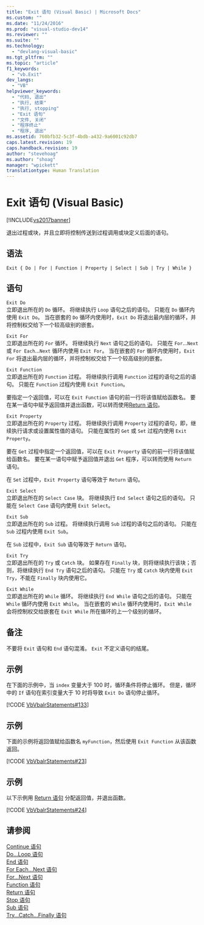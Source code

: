 ```yaml
---
title: "Exit 语句 (Visual Basic) | Microsoft Docs"
ms.custom: ""
ms.date: "11/24/2016"
ms.prod: "visual-studio-dev14"
ms.reviewer: ""
ms.suite: ""
ms.technology: 
  - "devlang-visual-basic"
ms.tgt_pltfrm: ""
ms.topic: "article"
f1_keywords: 
  - "vb.Exit"
dev_langs: 
  - "VB"
helpviewer_keywords: 
  - "代码, 退出"
  - "执行, 结束"
  - "执行, stopping"
  - "Exit 语句"
  - "文件, 关闭"
  - "程序终止"
  - "程序, 退出"
ms.assetid: 760bfb32-5c3f-4bdb-a432-9a6001c92db7
caps.latest.revision: 19
caps.handback.revision: 19
author: "stevehoag"
ms.author: "shoag"
manager: "wpickett"
translationtype: Human Translation
---
```

# Exit 语句 (Visual Basic)
[!INCLUDE[vs2017banner](../../../csharp/includes/vs2017banner.md)]

退出过程或块，并且立即将控制传送到过程调用或块定义后面的语句。  
  
## 语法  
  
```  
Exit { Do | For | Function | Property | Select | Sub | Try | While }  
```  
  
## 语句  
 `Exit Do`  
 立即退出所在的 `Do` 循环。  将继续执行 `Loop` 语句之后的语句。  只能在 `Do` 循环内使用 `Exit Do`。  当在嵌套的 `Do` 循环内使用时，`Exit Do` 将退出最内层的循环，并将控制权交给下一个较高级别的嵌套。  
  
 `Exit For`  
 立即退出所在的 `For` 循环。  将继续执行 `Next` 语句之后的语句。  只能在 `For`...`Next` 或 `For Each`...`Next` 循环内使用 `Exit For`。  当在嵌套的 `For` 循环内使用时，`Exit For` 将退出最内层的循环，并将控制权交给下一个较高级别的嵌套。  
  
 `Exit Function`  
 立即退出所在的 `Function` 过程。  将继续执行调用 `Function` 过程的语句之后的语句。  只能在 `Function` 过程内使用 `Exit Function`。  
  
 要指定一个返回值，可以在 `Exit Function` 语句的前一行将该值赋给函数名。  要在某一语句中赋予返回值并退出函数，可以转而使用[Return 语句](../../../visual-basic/language-reference/statements/return-statement.md)。  
  
 `Exit Property`  
 立即退出所在的 `Property` 过程。  将继续执行调用 `Property` 过程的语句，即，继续执行请求或设置属性值的语句。  只能在属性的 `Get` 或 `Set` 过程内使用 `Exit Property`。  
  
 要在 `Get` 过程中指定一个返回值，可以在 `Exit Property` 语句的前一行将该值赋给函数名。  要在某一语句中赋予返回值并退出 `Get` 程序，可以转而使用 `Return` 语句。  
  
 在 `Set` 过程中，`Exit Property` 语句等效于 `Return` 语句。  
  
 `Exit Select`  
 立即退出所在的 `Select Case` 块。  将继续执行 `End Select` 语句之后的语句。  只能在 `Select Case` 语句内使用 `Exit Select`。  
  
 `Exit Sub`  
 立即退出所在的 `Sub` 过程。  将继续执行调用 `Sub` 过程的语句之后的语句。  只能在 `Sub` 过程内使用 `Exit Sub`。  
  
 在 `Sub` 过程中，`Exit Sub` 语句等效于 `Return` 语句。  
  
 `Exit Try`  
 立即退出所在的 `Try` 或 `Catch` 块。  如果存在 `Finally` 块，则将继续执行该块；否则，将继续执行 `End Try` 语句之后的语句。  只能在 `Try` 或 `Catch` 块内使用 `Exit Try`，不能在 `Finally` 块内使用它。  
  
 `Exit While`  
 立即退出所在的 `While` 循环。  将继续执行 `End While` 语句之后的语句。  只能在 `While` 循环内使用 `Exit While`。  当在嵌套的 `While` 循环内使用时，`Exit While` 会将控制权交给嵌套在 `Exit While` 所在循环的上一个级别的循环。  
  
## 备注  
 不要将 `Exit` 语句和 `End` 语句混淆。  `Exit` 不定义语句的结尾。  
  
## 示例  
 在下面的示例中，当 `index` 变量大于 100 时，循环条件将停止循环。  但是，循环中的 `If` 语句在索引变量大于 10 时将导致 `Exit Do` 语句停止循环。  
  
 [!CODE [VbVbalrStatements#133](../CodeSnippet/VS_Snippets_VBCSharp/VbVbalrStatements#133)]  
  
## 示例  
 下面的示例将返回值赋给函数名 `myFunction`，然后使用 `Exit Function` 从该函数返回。  
  
 [!CODE [VbVbalrStatements#23](../CodeSnippet/VS_Snippets_VBCSharp/VbVbalrStatements#23)]  
  
## 示例  
 以下示例用 [Return 语句](../../../visual-basic/language-reference/statements/return-statement.md) 分配返回值，并退出函数。  
  
 [!CODE [VbVbalrStatements#24](../CodeSnippet/VS_Snippets_VBCSharp/VbVbalrStatements#24)]  
  
## 请参阅  
 [Continue 语句](../../../visual-basic/language-reference/statements/continue-statement.md)   
 [Do...Loop 语句](../../../visual-basic/language-reference/statements/do-loop-statement.md)   
 [End 语句](../../../visual-basic/language-reference/statements/end-statement.md)   
 [For Each...Next 语句](../../../visual-basic/language-reference/statements/for-each-next-statement.md)   
 [For...Next 语句](../../../visual-basic/language-reference/statements/for-next-statement.md)   
 [Function 语句](../../../visual-basic/language-reference/statements/function-statement.md)   
 [Return 语句](../../../visual-basic/language-reference/statements/return-statement.md)   
 [Stop 语句](../../../visual-basic/language-reference/statements/stop-statement.md)   
 [Sub 语句](../../../visual-basic/language-reference/statements/sub-statement.md)   
 [Try...Catch...Finally 语句](../../../visual-basic/language-reference/statements/try-catch-finally-statement.md)
